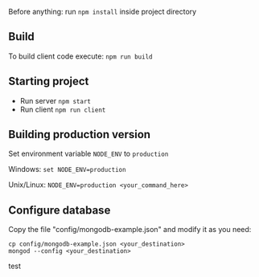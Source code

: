 Before anything: run `npm install` inside project directory

## Build

To build client code execute: `npm run build`

## Starting project

* Run server `npm start`
* Run client `npm run client`

## Building production version

Set environment variable `NODE_ENV` to `production`

Windows: `set NODE_ENV=production`

Unix/Linux: `NODE_ENV=production <your_command_here>`

## Configure database

Copy the file "config/mongodb-example.json" and modify it as you need:

```
cp config/mongodb-example.json <your_destination>
mongod --config <your_destination>
```
test
